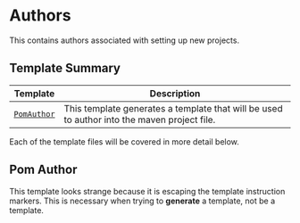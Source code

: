 [//]: # ( =====preserve===== start-Introduction ===== )
# Authors

This contains authors associated with setting up new projects.

[//]: # ( =====preserve===== end-Introduction ===== )

<a name="template-summary"></a>
## Template Summary

|Template|Description|
|---|---|
| [`PomAuthor`](#pom-author) | This template generates a template that will be used to author into the maven project file. |

Each of the template files will be covered in more detail below.

<a name="pom-author"></a>
## Pom Author

This template looks strange because it is escaping the template instruction markers. This is necessary when trying to **generate** a template, not be a template.

